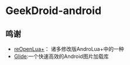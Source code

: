 # GeekDroid-android

## 鸣谢
- [reOpenLua+](https://github.com/daisukiKaffuChino/reOpenLua-Open-Source)：
诸多修改版AndroLua+中的一种
- [Glide](https://github.com/bumptech/glide):一个快速高效的Android图片加载库
